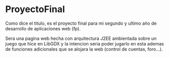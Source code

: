 # ProyectoFinal

Como dice el titulo, es el proyecto final para mi segundo y ultimo año de desarrollo de aplicaciones web (fp).

Sera una pagina web hecha con arquitectura J2EE ambientada sobre un juego que hice en LibGDX y la intencion seria
poder jugarlo en esta ademas de funciones adicionales que se alojara la web (control de cuentas, foro...).
